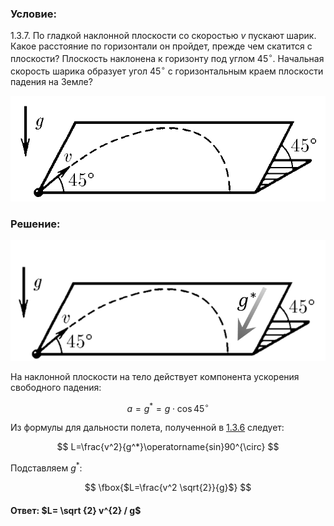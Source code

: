 ###  Условие:

$1.3.7.$ По гладкой наклонной плоскости со скоростью $v$ пускают шарик. Какое расстояние по горизонтали он пройдет, прежде чем скатится с плоскости? Плоскость наклонена к горизонту под углом $45^{\circ}$. Начальная скорость шарика образует угол $45^{\circ}$ с горизонтальным краем плоскости падения на Земле?

![ К задаче 1.3.7 |729x245, 34%](../../img/1.3.7/statement.png)

###  Решение:

![ Эффективное ускорение свободное падение $g^*$ |796x304, 39%](../../img/1.3.7/Drawing.png)

На наклонной плоскости на тело действует компонента ускорения свободного падения:

$$
a = g^* = g \cdot \cos{45^{\circ}}
$$

Из формулы для дальности полета, полученной в [1.3.6](../1.3.6) следует:

$$
L=\frac{v^2}{g^*}\operatorname{sin}90^{\circ}
$$

Подставляем $g^*$:

$$
\fbox{$L=\frac{v^2 \sqrt{2}}{g}$}
$$

#### Ответ: $L= \sqrt {2} v^{2} / g$